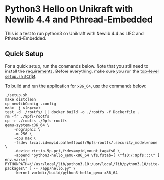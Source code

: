 # Python3 Hello on Unikraft with Newlib 4.4 and Pthread-Embedded

This is a test to run python3 on Unikraft with Newlib 4.4 as LIBC and Pthread-Embedded.

## Quick Setup

For a quick setup, run the commands below.
Note that you still need to install the [requirements](../README.md#requirements).
Before everything, make sure you run the [top-level `setup.sh` script](../setup.sh).

To build and run the application for `x86_64`, use the commands below:

```console
./setup.sh
make distclean
cp newlibConfig .config
make -j $(nproc)
test -d ./rootfs/ || docker build -o ./rootfs -f Dockerfile .
rm -fr ./9pfs-rootfs
cp -r ./rootfs ./9pfs-rootfs
qemu-system-x86_64 \
    -nographic \
    -m 256 \
    -cpu max \
    -fsdev local,id=myid,path=$(pwd)/9pfs-rootfs/,security_model=none \
    -device virtio-9p-pci,fsdev=myid,mount_tag=fs0 \
    -append "python3-hello_qemu-x86_64 vfs.fstab=[ \"fs0:/:9pfs:::\" ] env.vars=[ PYTHONPATH=\"/usr/local/lib/python3.10:/usr/local/lib/python3.10/site-packages\" ] -- /app/hello.py" \
    -kernel workdir/build/python3-hello_qemu-x86_64
```


